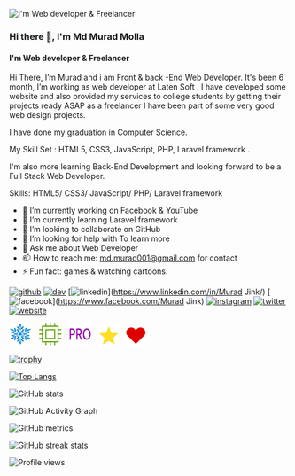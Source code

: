 ![I'm Web developer & Freelancer ](https://scontent.fdac24-1.fna.fbcdn.net/v/t31.18172-8/13217240_988304891290714_1316966774106255547_o.jpg?_nc_cat=108&ccb=1-5&_nc_sid=09cbfe&_nc_ohc=_xmqO26-G9kAX-1EyCp&tn=u2oZzTO1XduG6dPw&_nc_ht=scontent.fdac24-1.fna&oh=94119b5573f86cacb75d4f9f49840412&oe=618BC653)
### Hi there 👋, I'm Md Murad Molla 
#### I'm Web developer & Freelancer 


Hi There, I’m Murad and i am Front & back -End Web Developer. It's been 6 month, I’m working as web developer at Laten Soft . I have developed some website and also provided my services to college students by getting their projects ready ASAP as a freelancer I have been part of some very good web design projects.

I have done my graduation in Computer Science.

My Skill Set : HTML5, CSS3, JavaScript, PHP, Laravel framework .

I'm also more learning Back-End Development and looking forward to be a Full Stack Web Developer.

Skills: HTML5/ CSS3/ JavaScript/ PHP/ Laravel framework

- 🔭 I’m currently working on Facebook & YouTube 
- 🌱 I’m currently learning Laravel framework  
- 👯 I’m looking to collaborate on GitHub 
- 🤔 I’m looking for help with To learn more 
- 💬 Ask me about Web Developer  
- 📫 How to reach me: md.murad001@gmail.com for contact  
- ⚡ Fun fact: games & watching cartoons. 


[<img src='https://cdn.jsdelivr.net/npm/simple-icons@3.0.1/icons/github.svg' alt='github' height='40'>](https://github.com/Murad448)  [<img src='https://cdn.jsdelivr.net/npm/simple-icons@3.0.1/icons/hashnode.svg' alt='dev' height='40'>](https://bdmorning24news.blogspot.com/)  [<img src='https://cdn.jsdelivr.net/npm/simple-icons@3.0.1/icons/linkedin.svg' alt='linkedin' height='40'>](https://www.linkedin.com/in/Murad Jink/)  [<img src='https://cdn.jsdelivr.net/npm/simple-icons@3.0.1/icons/facebook.svg' alt='facebook' height='40'>](https://www.facebook.com/Murad Jink)  [<img src='https://cdn.jsdelivr.net/npm/simple-icons@3.0.1/icons/instagram.svg' alt='instagram' height='40'>](https://www.instagram.com/muradjink/)  [<img src='https://cdn.jsdelivr.net/npm/simple-icons@3.0.1/icons/twitter.svg' alt='twitter' height='40'>](https://twitter.com/Murad001Md)  [<img src='https://cdn.jsdelivr.net/npm/simple-icons@3.0.1/icons/icloud.svg' alt='website' height='40'>](https://bdmorning24news.com/)  

<a href='https://archiveprogram.github.com/'><img src='https://raw.githubusercontent.com/acervenky/animated-github-badges/master/assets/acbadge.gif' width='40' height='40'></a> <a href='https://docs.github.com/en/developers'><img src='https://raw.githubusercontent.com/acervenky/animated-github-badges/master/assets/devbadge.gif' width='40' height='40'></a> <a href='https://github.com/pricing'><img src='https://raw.githubusercontent.com/acervenky/animated-github-badges/master/assets/pro.gif' width='40' height='40'></a> <a href='https://stars.github.com/'><img src='https://raw.githubusercontent.com/acervenky/animated-github-badges/master/assets/starbadge.gif' width='35' height='35'></a> <a href='https://docs.github.com/en/github/supporting-the-open-source-community-with-github-sponsors'><img src='https://raw.githubusercontent.com/acervenky/animated-github-badges/master/assets/sponsorbadge.gif' width='35' height='35'></a> 

[![trophy](https://github-profile-trophy.vercel.app/?username=Murad448)](https://github.com/ryo-ma/github-profile-trophy)

[![Top Langs](https://github-readme-stats.vercel.app/api/top-langs/?username=Murad448)](https://github.com/anuraghazra/github-readme-stats)

![GitHub stats](https://github-readme-stats.vercel.app/api?username=Murad448&show_icons=true&count_private=true)  

![GitHub Activity Graph](https://activity-graph.herokuapp.com/graph?username=Murad448)  

![GitHub metrics](https://metrics.lecoq.io/Murad448)  

![GitHub streak stats](https://github-readme-streak-stats.herokuapp.com/?user=Murad448)  

![Profile views](https://gpvc.arturio.dev/Murad448)  
